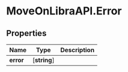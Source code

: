 # MoveOnLibraAPI.Error

## Properties

Name | Type | Description
------------ | ------------- | -------------
**error** | [**string**] | 

